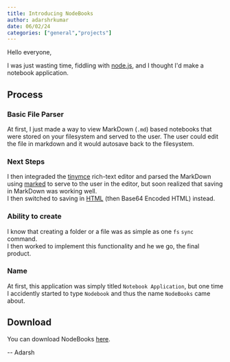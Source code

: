 ```yaml
---
title: Introducing NodeBooks
author: adarshrkumar
date: 06/02/24
categories: ["general","projects"]
---
```

Hello everyone,

I was just wasting time, fiddling with [node.js](https://nodejs.org), and I thought I'd make a notebook application.  

## Process

### Basic File Parser

At first, I just made a way to view MarkDown (`.md`) based notebooks that were stored on your filesystem and served to the user. The user could edit the file in markdown and it would autosave back to the filesystem.  

### Next Steps

I then integraded the [tinymce](https://tiny.cloud) rich-text editor and parsed the MarkDown using [marked](https://marked.js.org) to serve to the user in the editor, but soon realized that saving in MarkDown was working well.  
I then switched to saving in [HTML](https://akum.site/p/HTMLInfo) (then Base64 Encoded HTML) instead.  

### Ability to create

I know that creating a folder or a file was as simple as one `fs` `sync` command.  
I then worked to implement this functionality and he we go, the final product.

### Name

At first, this application was simply titled `Notebook Application`, but one time I accidently started to type `Nodebook` and thus the name `NodeBooks` came about.

## Download

You can download NodeBooks [here](https://downloads.adarshrkumar.dev/zip/NodeBooks).  

-- Adarsh